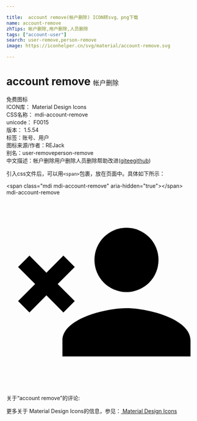 ```yaml
---

title:  account remove(帐户删除) ICON转svg、png下载
name: account-remove
zhTips: 帐户删除,用户删除,人员删除
tags: ["account-user"]
search: user-remove,person-remove
image: https://iconhelper.cn/svg/material/account-remove.svg

---
```


# account remove  <small style="font-size: 60%;font-weight: 100">帐户删除</small>


<div class="detail-page">
<p>
<span><span class="badge-success badge">免费图标</span> </span>
<br/>
<span>
ICON库：
<span class="badge-secondary badge">Material Design Icons</span> 
</span>
<br/>
<span>
CSS名称：
<span class="badge-secondary badge">mdi-account-remove</span> 
</span>
<br/>
<span>
unicode：
<span class="badge-secondary badge">F0015</span> 
<copy-btn content='F0015' btn-title=""></copy-btn>
<copy-btn :content='String.fromCodePoint(parseInt("F0015", 16))' btn-title="复制U"></copy-btn>
</span>
<br/>
<span>
版本：
<span class="badge-secondary badge">1.5.54</span> 
</span><br/><span>标签：<span class="badge-light badge"><router-link to="/tags/account-user.html">账号、用户</router-link></span></span>
<br/>
<span>图标来源/作者：<span class="badge-light badge">REJack</span></span> 
<br/>
<span>别名：<span class="badge-light badge">user-remove</span><span class="badge-light badge">person-remove</span></span><br/><span class="zh-detail">中文描述：<span class="badge-primary badge">帐户删除</span><span class="badge-primary badge">用户删除</span><span class="badge-primary badge">人员删除</span><span class="help-link"><span>帮助改进</span>(<a href="https://gitee.com/liuwave/icon-helper/edit/master/json/material/account-remove.json" target="_blank" rel="noopener noreferrer">gitee</a><a href="https://github.com/liuwave/icon-helper/edit/master/json/material/account-remove.json" target="_blank" rel="noopener noreferrer">github</a></span>)</span><br/>
</p>
</div>
<div class="alert alert-dark">
  <i class="mdi mdi-account-remove mdi-48px"></i>
  <i class="mdi mdi-account-remove mdi-36px"></i>
  <i class="mdi mdi-account-remove mdi-24px"></i>
  <i class="mdi mdi-account-remove mdi-18px"></i>
</div>
<div>
  <p>引入css文件后，可以用<code>&lt;span&gt;</code>包裹，放在页面中。具体如下所示：    
  </p>
  <div class="alert alert-primary" style="font-size: 14px">
    &lt;span class="mdi mdi-account-remove" aria-hidden="true"&gt;&lt;/span&gt;
    <copy-btn content='<span class="mdi mdi-account-remove" aria-hidden="true"></span>'></copy-btn>
  </div>
  <div class="alert alert-secondary">
    <i class="mdi mdi-account-remove"
    style="font-size: 24px"
    aria-hidden="true"></i> mdi-account-remove
    <copy-btn content="mdi-account-remove" btn-title="复制图标名称"></copy-btn>
  </div>
</div>
<div id="svg" class="svg-wrap">
<svg xmlns="http://www.w3.org/2000/svg" viewBox="0 0 24 24"><path d="M15,14C17.67,14 23,15.33 23,18V20H7V18C7,15.33 12.33,14 15,14M15,12A4,4 0 0,1 11,8A4,4 0 0,1 15,4A4,4 0 0,1 19,8A4,4 0 0,1 15,12M5,9.59L7.12,7.46L8.54,8.88L6.41,11L8.54,13.12L7.12,14.54L5,12.41L2.88,14.54L1.46,13.12L3.59,11L1.46,8.88L2.88,7.46L5,9.59Z" /></svg>
</div>
<detail full-name='mdi-account-remove'></detail>
<div>
<p>关于“account remove”的评论:</p>
</div>
<Vssue title="关于“account remove”的评论" ></Vssue>    
<div><p>更多关于 Material Design Icons的信息，参见：<a target="_blank" href="https://iconhelper.cn/material.html"> Material Design Icons</a>
</p></div>
